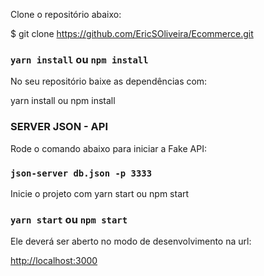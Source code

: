 Clone o repositório abaixo:

$ git clone https://github.com/EricSOliveira/Ecommerce.git


### `yarn install` ou `npm install`

No seu repositório baixe as dependências com:

yarn install ou npm install


### SERVER JSON - API

Rode o comando abaixo para iniciar a Fake API:

### `json-server db.json -p 3333`


Inicie o projeto com yarn start ou npm start

### `yarn start` ou `npm start`


Ele deverá ser aberto no modo de desenvolvimento na url:

[http://localhost:3000](http://localhost:3000)





